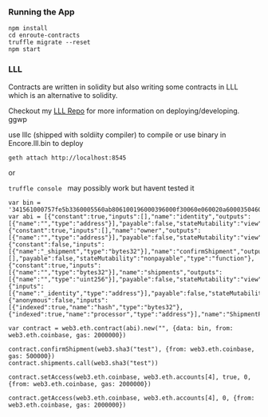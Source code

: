 ### Running the App
```
npm install
cd enroute-contracts
truffle migrate --reset
npm start
```

### LLL

Contracts are written in solidity but also writing some contracts in LLL which is an alternative to solidity.


Checkout my [LLL Repo](https://github.com/Dsummers91/lll) for more information on deploying/developing. ggwp


use lllc (shipped with soldiity compiler) to compile or use binary in Encore.lll.bin to deploy

```geth attach http://localhost:8545```

or

`truffle console ` may possibly work but havent tested it
 
```
var bin = '341561000757fe5b3360005560ab806100196000396000f30060e060020a60003504606052638da5cb5b606051141560245760005460005260206000f35b63d87b40416060511415603e576004355460005260206000f35b63b60f3ec6606051141560575760016004355401600435555b6342082e5060605114156083576024356000526044356020526040600020600435015460005260206000f35b63082f9065606051141560aa57604435602435600052606435602052604060002060043501555b'
var abi = [{"constant":true,"inputs":[],"name":"identity","outputs":[{"name":"","type":"address"}],"payable":false,"stateMutability":"view","type":"function"},{"constant":true,"inputs":[],"name":"owner","outputs":[{"name":"","type":"address"}],"payable":false,"stateMutability":"view","type":"function"},{"constant":false,"inputs":[{"name":"_shipment","type":"bytes32"}],"name":"confirmShipment","outputs":[],"payable":false,"stateMutability":"nonpayable","type":"function"},{"constant":true,"inputs":[{"name":"","type":"bytes32"}],"name":"shipments","outputs":[{"name":"","type":"uint256"}],"payable":false,"stateMutability":"view","type":"function"},{"inputs":[{"name":"_identity","type":"address"}],"payable":false,"stateMutability":"nonpayable","type":"constructor"},{"anonymous":false,"inputs":[{"indexed":true,"name":"hash","type":"bytes32"},{"indexed":true,"name":"processor","type":"address"}],"name":"ShipmentProcessed","type":"event"}]

var contract = web3.eth.contract(abi).new("", {data: bin, from: web3.eth.coinbase, gas: 2000000})

contract.confirmShipment(web3.sha3("test"), {from: web3.eth.coinbase, gas: 500000})
contract.shipments.call(web3.sha3("test"))

contract.setAccess(web3.eth.coinbase, web3.eth.accounts[4], true, 0, {from: web3.eth.coinbase, gas: 2000000})

contract.getAccess(web3.eth.coinbase, web3.eth.accounts[4], 0, {from: web3.eth.coinbase, gas: 2000000})
```


